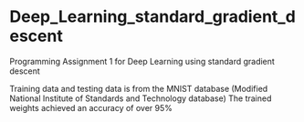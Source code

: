 # Deep_Learning_standard_gradient_descent
Programming Assignment 1 for Deep Learning using standard gradient descent

Training data and testing data is from the MNIST database (Modified National Institute of Standards and Technology database)
The trained weights achieved an accuracy of over 95%
